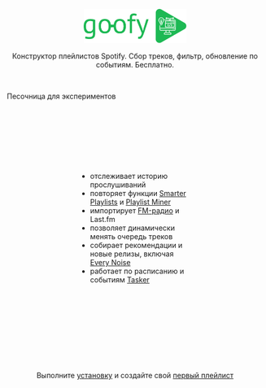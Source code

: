 <p align="center"><img width="40%" style="margin: 0" src="docs/img/logo.svg"></img></p>
<p align="center">Конструктор плейлистов Spotify. Сбор треков, фильтр, обновление по событиям. Бесплатно.</p>
</br>

Песочница для экспериментов
    <ul style="margin: 10em">
      <li>отслеживает историю прослушиваний</li>
      <li>повторяет функции <a target="_blank" href="http://smarterplaylists.playlistmachinery.com/about.html">Smarter Playlists</a> и <a target="_blank" href="http://playlistminer.playlistmachinery.com/">Playlist Miner</a></li>
      <li>импортирует <a target="_blank" href="https://chimildic.github.io/goofy/#/addon?id=Импорт-треков-с-радио">FM-радио</a> и Last.fm</li>
      <li>позволяет динамически менять очередь треков</li>
      <li>собирает рекомендации и новые релизы, включая <a target="_blank" href="https://everynoise.com/new_releases_by_genre.cgi">Every Noise</a></li>
      <li>работает по расписанию и событиям <a target="_blank" href="https://github.com/Chimildic/goofy/discussions/124">Tasker</a></li>
    </ul>
</p>
</br>
<p align="center">Выполните <a target="_blank" href="https://chimildic.github.io/goofy/#/install">установку</a> и создайте свой <a target="_blank" href="https://chimildic.github.io/goofy/#/first-playlist">первый плейлист</a></p>
